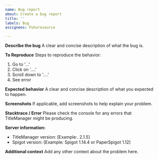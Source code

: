 ```yaml
---
name: Bug report
about: Create a bug report
title: ''
labels: Bug
assignees: Puharesource

---
```


**Describe the bug**
A clear and concise description of what the bug is.

**To Reproduce**
Steps to reproduce the behavior:
1. Go to '...'
2. Click on '....'
3. Scroll down to '....'
4. See error

**Expected behavior**
A clear and concise description of what you expected to happen.

**Screenshots**
If applicable, add screenshots to help explain your problem.

**Stacktrace / Error**
Please check the console for any errors that TitleManager might be producing.

**Server information:**
 - TitleManager version: [Example:. 2.1.5]
 - Spigot version: [Example: Spigot 1.14.4 or PaperSpigot 1.12]

**Additional context**
Add any other context about the problem here.
